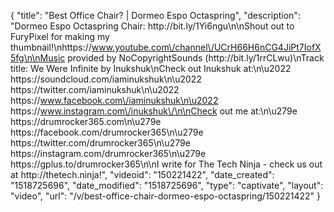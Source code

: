 {
    "title": "Best Office Chair? | Dormeo Espo Octaspring",
    "description": "Dormeo Espo Octaspring Chair: http:\/\/bit.ly\/1Yi6ngu\n\nShout out to FuryPixel for making my thumbnail!\nhttps:\/\/www.youtube.com\/channel\/UCrH66H6nCG4JiPt7IofX5fg\n\nMusic provided by NoCopyrightSounds (http:\/\/bit.ly\/1rrCLwu)\nTrack title: We Were Infinite by Inukshuk\nCheck out Inukshuk at:\n\u2022 https:\/\/soundcloud.com\/iaminukshuk\n\u2022 https:\/\/twitter.com\/iaminukshuk\n\u2022 https:\/\/www.facebook.com\/iaminukshuk\n\u2022 https:\/\/www.instagram.com\/inukshuk\/\n\nCheck out me at:\n\u279e https:\/\/drumrocker365.com\n\u279e https:\/\/facebook.com\/drumrocker365\n\u279e https:\/\/twitter.com\/drumrocker365\n\u279e https:\/\/instagram.com\/drumrocker365\n\u279e https:\/\/gplus.to\/drumrocker365\n\nI write for The Tech Ninja - check us out at http:\/\/thetech.ninja!",
    "videoid": "150221422",
    "date_created": "1518725696",
    "date_modified": "1518725696",
    "type": "captivate",
    "layout": "video",
    "url": "\/v\/best-office-chair-dormeo-espo-octaspring\/150221422"
}